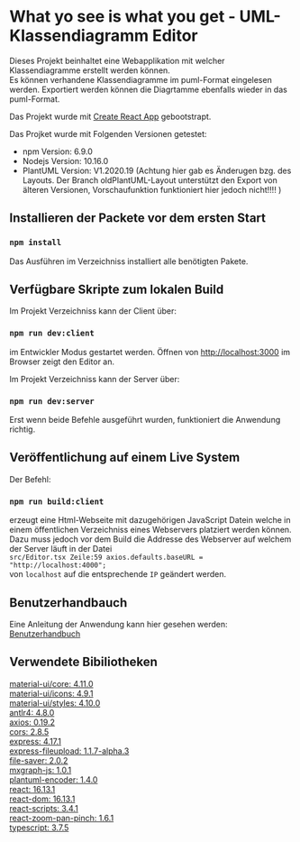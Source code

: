 # What yo see is what you get - UML-Klassendiagramm Editor

Dieses Projekt beinhaltet eine Webapplikation mit welcher Klassendiagramme erstellt werden können. <br>
Es können verhandene Klassendiagramme im puml-Format eingelesen werden. 
Exportiert werden können die Diagrtamme ebenfalls wieder in das puml-Format.

Das Projekt wurde mit [Create React App](https://github.com/facebook/create-react-app) gebootstrapt.

Das Projket wurde mit Folgenden Versionen getestet:
- npm Version: 6.9.0
- Nodejs Version: 10.16.0
- PlantUML Version: V1.2020.19  (Achtung hier gab es Änderugen bzg. des Layouts. Der Branch oldPlantUML-Layout unterstützt den Export von älteren Versionen, Vorschaufunktion funktioniert hier jedoch nicht!!!! )

## Installieren der Packete vor dem ersten Start

### `npm install`

Das Ausführen im Verzeichniss installiert alle benötigten Pakete.

## Verfügbare Skripte zum lokalen Build

Im Projekt Verzeichniss kann der Client über:

### `npm run dev:client`

im Entwickler Modus gestartet werden. 
Öffnen von [http://localhost:3000](http://localhost:3000) im Browser zeigt den Editor an.


Im Projekt Verzeichniss kann der Server über:

### `npm run dev:server`


Erst wenn beide Befehle ausgeführt wurden, funktioniert die Anwendung richtig.


## Veröffentlichung auf einem Live System

Der Befehl:

### `npm run build:client`

erzeugt eine Html-Webseite mit dazugehörigen JavaScript Datein 
welche in einem öffentlichen Verzeichniss eines Webservers platziert werden können. <br>
Dazu muss jedoch vor dem Build die Addresse des Webserver auf welchem der Server läuft in der 
Datei <br> `src/Editor.tsx Zeile:59 axios.defaults.baseURL = "http://localhost:4000";` <br> von `localhost` auf die entsprechende `IP` geändert werden. 

## Benutzerhandbauch

Eine Anleitung der Anwendung kann hier gesehen werden:
[Benutzerhandbuch](Benutzerhandbuch.pdf)



## Verwendete Bibiliotheken

[material-ui/core: 4.11.0](https://www.npmjs.com/package/@material-ui/core)<br>
[material-ui/icons: 4.9.1](https://www.npmjs.com/package/@material-ui/icons)<br>
[material-ui/styles: 4.10.0](https://www.npmjs.com/package/@material-ui/styles)<br>
[antlr4: 4.8.0](https://www.npmjs.com/package/antlr4)<br>
[axios: 0.19.2](https://www.npmjs.com/package/axios)<br>
[cors: 2.8.5](https://www.npmjs.com/package/cors)<br>
[express: 4.17.1](https://www.npmjs.com/package/express)<br>
[express-fileupload: 1.1.7-alpha.3](https://www.npmjs.com/package/express-fileupload)<br>
[file-saver: 2.0.2](https://www.npmjs.com/package/file-saver)<br>
[mxgraph-js: 1.0.1](https://www.npmjs.com/package/mxgraph-js)<br>
[plantuml-encoder: 1.4.0](https://www.npmjs.com/package/plantuml-encoder)<br>
[react: 16.13.1](https://www.npmjs.com/package/react)<br>
[react-dom: 16.13.1](https://www.npmjs.com/package/react-dom)<br>
[react-scripts: 3.4.1](https://www.npmjs.com/package/react-scripts)<br>
[react-zoom-pan-pinch: 1.6.1](https://www.npmjs.com/package/react-zoom-pan-pinch)<br>
[typescript: 3.7.5](https://www.npmjs.com/package/typescript)<br>
